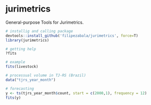 # jurimetrics
General-purpose Tools for Jurimetrics.

```r
# installig and calling package
devtools::install_github('filipezabala/jurimetrics', force=T)
library(jurimetrics)

# getting help
?fits

# example
fits(livestock)

# processual volume in TJ-RS (Brazil)
data("tjrs_year_month")

# forecasting
y <- ts(tjrs_year_month$count, start = c(2000,1), frequency = 12)
fits(y)
```
